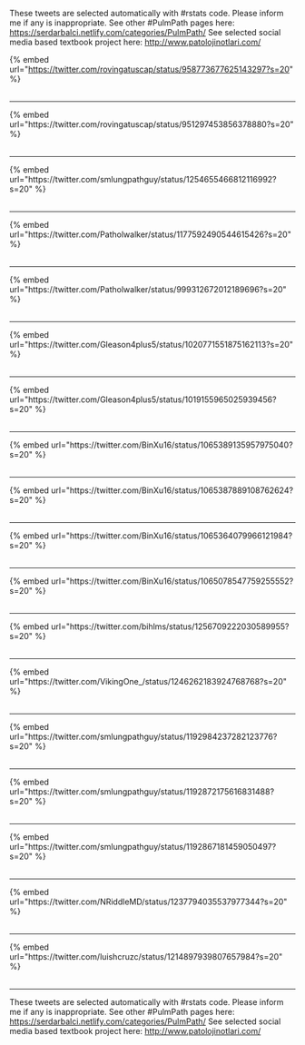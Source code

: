 

These tweets are selected automatically with #rstats code. Please inform me if any is inappropriate.
See other #PulmPath pages here: https://serdarbalci.netlify.com/categories/PulmPath/ 
See selected social media based textbook project here: http://www.patolojinotlari.com/

{% embed url="https://twitter.com/rovingatuscap/status/958773677625143297?s=20" %}<br>
<br>
<hr>
{% embed url="https://twitter.com/rovingatuscap/status/951297453856378880?s=20" %}<br>
<br>
<hr>
{% embed url="https://twitter.com/smlungpathguy/status/1254655466812116992?s=20" %}<br>
<br>
<hr>
{% embed url="https://twitter.com/Patholwalker/status/1177592490544615426?s=20" %}<br>
<br>
<hr>
{% embed url="https://twitter.com/Patholwalker/status/999312672012189696?s=20" %}<br>
<br>
<hr>
{% embed url="https://twitter.com/Gleason4plus5/status/1020771551875162113?s=20" %}<br>
<br>
<hr>
{% embed url="https://twitter.com/Gleason4plus5/status/1019155965025939456?s=20" %}<br>
<br>
<hr>
{% embed url="https://twitter.com/BinXu16/status/1065389135957975040?s=20" %}<br>
<br>
<hr>
{% embed url="https://twitter.com/BinXu16/status/1065387889108762624?s=20" %}<br>
<br>
<hr>
{% embed url="https://twitter.com/BinXu16/status/1065364079966121984?s=20" %}<br>
<br>
<hr>
{% embed url="https://twitter.com/BinXu16/status/1065078547759255552?s=20" %}<br>
<br>
<hr>
{% embed url="https://twitter.com/bihlms/status/1256709222030589955?s=20" %}<br>
<br>
<hr>
{% embed url="https://twitter.com/VikingOne_/status/1246262183924768768?s=20" %}<br>
<br>
<hr>
{% embed url="https://twitter.com/smlungpathguy/status/1192984237282123776?s=20" %}<br>
<br>
<hr>
{% embed url="https://twitter.com/smlungpathguy/status/1192872175616831488?s=20" %}<br>
<br>
<hr>
{% embed url="https://twitter.com/smlungpathguy/status/1192867181459050497?s=20" %}<br>
<br>
<hr>
{% embed url="https://twitter.com/NRiddleMD/status/1237794035537977344?s=20" %}<br>
<br>
<hr>
{% embed url="https://twitter.com/luishcruzc/status/1214897939807657984?s=20" %}<br>
<br>
<hr>


These tweets are selected automatically with #rstats code. Please inform me if any is inappropriate.
See other #PulmPath pages here: https://serdarbalci.netlify.com/categories/PulmPath/ 
See selected social media based textbook project here: http://www.patolojinotlari.com/
